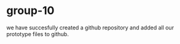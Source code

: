 # group-10
we have succesfully created a github repository and added all our prototype files to github.
